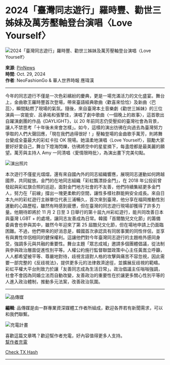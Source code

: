 # 2024「臺灣同志遊行」羅時豐、勸世三姊妹及萬芳壓軸登台演唱〈Love Yourself〉

![2024「臺灣同志遊行」羅時豐、勸世三姊妹及萬芳壓軸登台演唱〈Love Yourself〉](https://d1b8dyiuti31bx.cloudfront.net/NewsPhotos/20241029/198_043621775763.jpg)

**來源**: [PinNews](https://pinnews.com.tw/archives/35976)  
**時間**: Oct. 29, 2024  
**作者**: NeoFashionGo & 華人世界時報 應瑋漢

---

今年的同志遊行不僅是一次色彩繽紛的慶典，更是一場充滿活力的文化盛宴。舞台上，金曲歌王羅時豐首次登場，帶來臺語經典歌曲〈歡喜來恰恰〉及新曲〈巴蕊〉，瞬間點燃了現場的氣氛。隨後，來自臺灣本土音樂劇《勸世三姊妹》的三位演員──宮能安、呂承祐和張擎佳，演唱了劇中歌曲〈一個晚上的故事〉，這首歌出自躍演劇團的作品《DAYLIGHT》，以 20 年前同志仍受壓抑的臺灣社會為背景，讓人不禁思考「十年後未來會怎樣」。如今，這樣的演出彷彿在向過去為臺灣努力爭取的人們大聲回應，「現在我們過得很好！」壓軸登場的金曲歌手萬芳，則將舞台變成全臺最大的彩虹卡拉 OK 現場。她溫柔地演唱〈Love Yourself〉，鼓勵大家要好好愛自己，舞台下燈海閃爍，彷彿將空中的星星摘下，每盞燈都是最美麗的願望。萬芳與主持人 Amy 一同清唱〈愛情限時批〉，為演出畫下完美句點。

![演出照片](https://d1b8dyiuti31bx.cloudfront.net/NewsPhotos/20241029/198_043624127221.jpg)

本次遊行不僅星光熠熠，還有來自國內外的同志組織響應，展現同志運動如何跨越國界，共同綻放。金門的在地同志組織「彩虹飄漂掛金門」，在 2018 年公投前曾發起與彩虹旗合照的巡迴，面對金門地方社會的不友善，他們持續集結更多金門人，努力在「前線」撐出一塊更柔軟的空間，讓性多樣社群能夠安全成長。來自日本九州的彩虹遊行主辦單位代表三浦暢久，首次來到臺灣，他分享在福岡推動性別運動的心路歷程，雖然有時感到疲憊，但在臺灣的同志遊行現場卻獲得了許多力量。他期待即將於 11 月 2 日至 3 日舉行的第十屆九州彩虹遊行，能共同改善日本與臺灣 LGBT + 的處境，讓同志友善成為日常。韓國「首爾酷兒文化節」的籌備委員會也參與其中，雖然今年迎來了第 25 屆酷兒文化節，但在場地申請上仍面臨困難。不過，他們帶來的好消息是，韓國首次承認具有同居事實的同性伴侶，並享有與異性伴侶相同的健保權利。這讓他們對今年臺灣同志遊行的主題格外感同身受，強調多元與共融的重要性。舞台主題「眾志成城」邀請多個團體倡議，從法制與參與政治層面促進性別平等。人權公約施行監督聯盟政策中心主任黃嵩立呼籲，人人都希望被平等、尊嚴地對待，歧視言語對人格的攻擊與痛苦不容忽視，因此需要一部完整的《反歧視法》，提供更多元的法律救濟途徑，並擴展反歧視的範疇。彩虹平權大平台則致力於讓「友善同志成為生活日常」。政治倡議主任嗡嗡強調，社會不會因為同婚立法而自動改變，友善政治的重要性在於讓更多關心性別平等的人進入政治體制，推動多元法案，改善政治氛圍。

---

![品傳媒](/_nuxt/img/vendor_logo_rounded.ae0e1b9.png)

**編輯**: 品傳媒是由一群專業資深媒體工作者所組成，歡迎各界若有新聞需求，可以和我們聯繫。

![充電計畫](/_nuxt/img/icon-detail.2f5db46.png)

喜歡這篇文章嗎？歡迎幫作者充電，好內容值得更多人支持。  
[幫作者充電](https://donate/plan)

[Check TX Hash](https://explorer.owlnews.today/transaction/0x357ed61f33f132d866cd3ae76c5d5d055276bbba93e6ca5a10a6cce0ccc868f6)

---